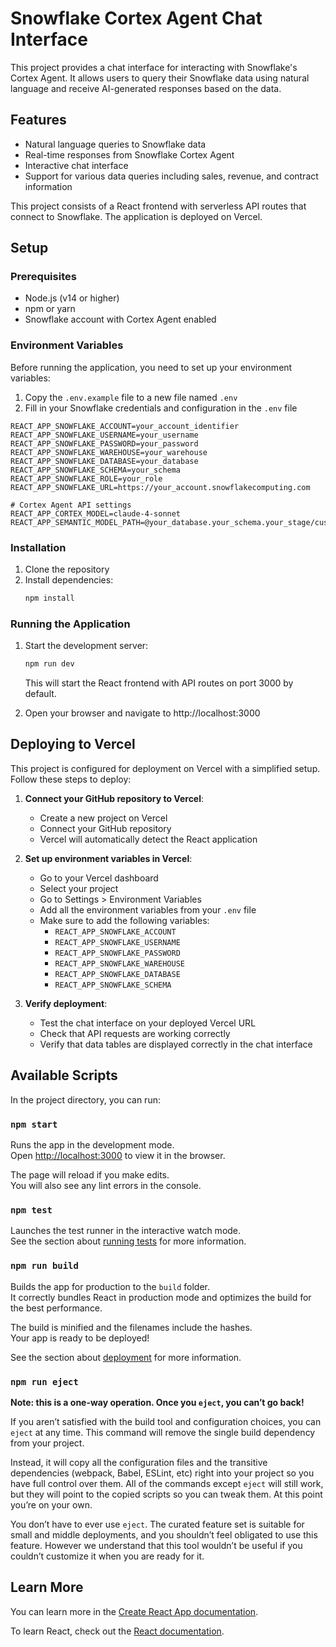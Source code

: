 # Snowflake Cortex Agent Chat Interface

This project provides a chat interface for interacting with Snowflake's Cortex Agent. It allows users to query their Snowflake data using natural language and receive AI-generated responses based on the data.

## Features

- Natural language queries to Snowflake data
- Real-time responses from Snowflake Cortex Agent
- Interactive chat interface
- Support for various data queries including sales, revenue, and contract information

This project consists of a React frontend with serverless API routes that connect to Snowflake. The application is deployed on Vercel.

## Setup

### Prerequisites

- Node.js (v14 or higher)
- npm or yarn
- Snowflake account with Cortex Agent enabled

### Environment Variables

Before running the application, you need to set up your environment variables:

1. Copy the `.env.example` file to a new file named `.env`
2. Fill in your Snowflake credentials and configuration in the `.env` file

```
REACT_APP_SNOWFLAKE_ACCOUNT=your_account_identifier
REACT_APP_SNOWFLAKE_USERNAME=your_username
REACT_APP_SNOWFLAKE_PASSWORD=your_password
REACT_APP_SNOWFLAKE_WAREHOUSE=your_warehouse
REACT_APP_SNOWFLAKE_DATABASE=your_database
REACT_APP_SNOWFLAKE_SCHEMA=your_schema
REACT_APP_SNOWFLAKE_ROLE=your_role
REACT_APP_SNOWFLAKE_URL=https://your_account.snowflakecomputing.com

# Cortex Agent API settings
REACT_APP_CORTEX_MODEL=claude-4-sonnet
REACT_APP_SEMANTIC_MODEL_PATH=@your_database.your_schema.your_stage/customer_semantic_model.yaml
```

### Installation

1. Clone the repository
2. Install dependencies:
   ```bash
   npm install
   ```

### Running the Application

1. Start the development server:
   ```bash
   npm run dev
   ```
   This will start the React frontend with API routes on port 3000 by default.

2. Open your browser and navigate to http://localhost:3000

## Deploying to Vercel

This project is configured for deployment on Vercel with a simplified setup. Follow these steps to deploy:

1. **Connect your GitHub repository to Vercel**:
   - Create a new project on Vercel
   - Connect your GitHub repository
   - Vercel will automatically detect the React application

2. **Set up environment variables in Vercel**:
   - Go to your Vercel dashboard
   - Select your project
   - Go to Settings > Environment Variables
   - Add all the environment variables from your `.env` file
   - Make sure to add the following variables:
     - `REACT_APP_SNOWFLAKE_ACCOUNT`
     - `REACT_APP_SNOWFLAKE_USERNAME`
     - `REACT_APP_SNOWFLAKE_PASSWORD`
     - `REACT_APP_SNOWFLAKE_WAREHOUSE`
     - `REACT_APP_SNOWFLAKE_DATABASE`
     - `REACT_APP_SNOWFLAKE_SCHEMA`

3. **Verify deployment**:
   - Test the chat interface on your deployed Vercel URL
   - Check that API requests are working correctly
   - Verify that data tables are displayed correctly in the chat interface

## Available Scripts

In the project directory, you can run:

### `npm start`

Runs the app in the development mode.\
Open [http://localhost:3000](http://localhost:3000) to view it in the browser.

The page will reload if you make edits.\
You will also see any lint errors in the console.

### `npm test`

Launches the test runner in the interactive watch mode.\
See the section about [running tests](https://facebook.github.io/create-react-app/docs/running-tests) for more information.

### `npm run build`

Builds the app for production to the `build` folder.\
It correctly bundles React in production mode and optimizes the build for the best performance.

The build is minified and the filenames include the hashes.\
Your app is ready to be deployed!

See the section about [deployment](https://facebook.github.io/create-react-app/docs/deployment) for more information.

### `npm run eject`

**Note: this is a one-way operation. Once you `eject`, you can’t go back!**

If you aren’t satisfied with the build tool and configuration choices, you can `eject` at any time. This command will remove the single build dependency from your project.

Instead, it will copy all the configuration files and the transitive dependencies (webpack, Babel, ESLint, etc) right into your project so you have full control over them. All of the commands except `eject` will still work, but they will point to the copied scripts so you can tweak them. At this point you’re on your own.

You don’t have to ever use `eject`. The curated feature set is suitable for small and middle deployments, and you shouldn’t feel obligated to use this feature. However we understand that this tool wouldn’t be useful if you couldn’t customize it when you are ready for it.

## Learn More

You can learn more in the [Create React App documentation](https://facebook.github.io/create-react-app/docs/getting-started).

To learn React, check out the [React documentation](https://reactjs.org/).
